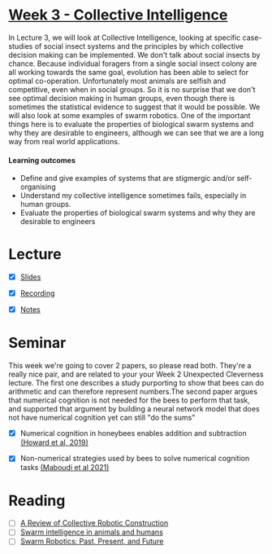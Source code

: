 # [Week 3 - Collective Intelligence](https://canvas.sussex.ac.uk/courses/34991/pages/week-3-collective-intelligence?module_item_id=1509127)
In Lecture 3, we will look at Collective Intelligence, looking at specific case-studies of social insect systems and the principles by which collective decision making can be implemented. We don't talk about social insects by chance. Because individual foragers from a single social insect colony are all working towards the same goal, evolution has been able to select for optimal co-operation. Unfortunately most animals are selfish and competitive, even when in social groups. So it is no surprise that we don't see optimal decision making in human groups, even though there is sometimes the statistical evidence to suggest that it would be possible. We will also look at some examples of swarm robotics. One of the important things here is to evaluate the properties of biological swarm systems and why they are desirable to engineers, although we can see that we are a long way from real world applications.

#### Learning outcomes 
- Define and give examples of systems that are stigmergic and/or self-organising
- Understand my collective intelligence sometimes fails, especially in human groups.
- Evaluate the properties of biological swarm systems and why they are desirable to engineers

# Lecture 
- [x] [Slides](https://github.com/LukeBirkett/study-planner/blob/main/826G5_Intelligence_in_Animals_and_Machines/weeks/week_3/files/IAM%20Lecture%203%20Collective%20Behaviour%202025-1.pdf)
- [x] [Recording](https://sussex.cloud.panopto.eu/Panopto/Pages/Viewer.aspx?id=b15ff702-4331-49bb-b96e-b376008c9de5)
- [x] [Notes](https://github.com/LukeBirkett/study-planner/blob/main/826G5_Intelligence_in_Animals_and_Machines/weeks/week_3/files/lecture_3_notes.md)


# Seminar 
This week we're going to cover 2 papers, so please read both. They're a really nice pair, and are related to your your Week 2 Unexpected Cleverness lecture. The first one describes a study purporting to show that bees can do arithmetic and can therefore represent numbers.The second paper argues that numerical cognition is not needed for the bees to perform that task, and supported that argument by building a neural network model that does not have numerical cognition yet can still "do the sums"
- [x] Numerical cognition in honeybees enables addition and subtraction [(Howard et al, 2019)](https://github.com/LukeBirkett/study-planner/blob/main/826G5_Intelligence_in_Animals_and_Machines/weeks/week_3/files/numerical_cognition_honeybess.pdf)
- [x] Non-numerical strategies used by bees to solve numerical cognition tasks [(Maboudi et al 2021)](https://github.com/LukeBirkett/study-planner/blob/main/826G5_Intelligence_in_Animals_and_Machines/weeks/week_3/files/non_numerical_strategies.pdf)


# Reading
- [ ] [A Review of Collective Robotic Construction](https://github.com/LukeBirkett/study-planner/blob/main/826G5_Intelligence_in_Animals_and_Machines/weeks/week_3/files/review_collective_robitics.pdf)
- [ ] [Swarm intelligence in animals and humans](https://github.com/LukeBirkett/study-planner/blob/main/826G5_Intelligence_in_Animals_and_Machines/weeks/week_3/files/swarm_intelligence.pdf)
- [ ] [Swarm Robotics: Past, Present, and Future](https://github.com/LukeBirkett/study-planner/blob/main/826G5_Intelligence_in_Animals_and_Machines/weeks/week_3/files/swarm_robotics.pdf)
